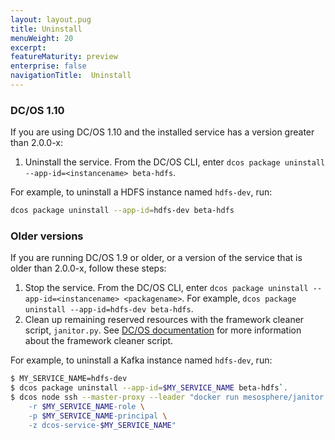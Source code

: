 ```yaml
---
layout: layout.pug
title: Uninstall
menuWeight: 20
excerpt:
featureMaturity: preview
enterprise: false
navigationTitle:  Uninstall
---
```


<!-- This source repo for this topic is https://github.com/dcos-commons/ -->


<!-- THIS CONTENT DUPLICATES THE DC/OS OPERATION GUIDE -->

### DC/OS 1.10

If you are using DC/OS 1.10 and the installed service has a version greater than 2.0.0-x:

1. Uninstall the service. From the DC/OS CLI, enter `dcos package uninstall --app-id=<instancename> beta-hdfs`.

For example, to uninstall a HDFS instance named `hdfs-dev`, run:

```bash
dcos package uninstall --app-id=hdfs-dev beta-hdfs
```

### Older versions

If you are running DC/OS 1.9 or older, or a version of the service that is older than 2.0.0-x, follow these steps:

1. Stop the service. From the DC/OS CLI, enter `dcos package uninstall --app-id=<instancename> <packagename>`.
   For example, `dcos package uninstall --app-id=hdfs-dev beta-hdfs`.
1. Clean up remaining reserved resources with the framework cleaner script, `janitor.py`. See [DC/OS documentation](/docs/1.9/deploying-services/uninstall/#framework-cleaner) for more information about the framework cleaner script.

For example, to uninstall a Kafka instance named `hdfs-dev`, run:

```bash
$ MY_SERVICE_NAME=hdfs-dev
$ dcos package uninstall --app-id=$MY_SERVICE_NAME beta-hdfs`.
$ dcos node ssh --master-proxy --leader "docker run mesosphere/janitor /janitor.py \
    -r $MY_SERVICE_NAME-role \
    -p $MY_SERVICE_NAME-principal \
    -z dcos-service-$MY_SERVICE_NAME"
```

<!-- END DUPLICATE BLOCK -->
